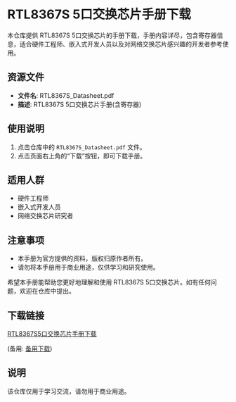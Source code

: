 # RTL8367S 5口交换芯片手册下载

本仓库提供 RTL8367S 5口交换芯片的手册下载，手册内容详尽，包含寄存器信息，适合硬件工程师、嵌入式开发人员以及对网络交换芯片感兴趣的开发者参考使用。

## 资源文件

- **文件名**: RTL8367S_Datasheet.pdf
- **描述**: RTL8367S 5口交换芯片手册(含寄存器)

## 使用说明

1. 点击仓库中的 `RTL8367S_Datasheet.pdf` 文件。
2. 点击页面右上角的“下载”按钮，即可下载手册。

## 适用人群

- 硬件工程师
- 嵌入式开发人员
- 网络交换芯片研究者

## 注意事项

- 本手册为官方提供的资料，版权归原作者所有。
- 请勿将本手册用于商业用途，仅供学习和研究使用。

希望本手册能帮助您更好地理解和使用 RTL8367S 5口交换芯片。如有任何问题，欢迎在仓库中提出。

## 下载链接
[RTL8367S5口交换芯片手册下载](https://pan.quark.cn/s/b79c6d18a70e) 

(备用: [备用下载](https://pan.baidu.com/s/1wKzFxvFdF8hVor3jO_y0jA?pwd=7a2i))

## 说明

该仓库仅用于学习交流，请勿用于商业用途。
